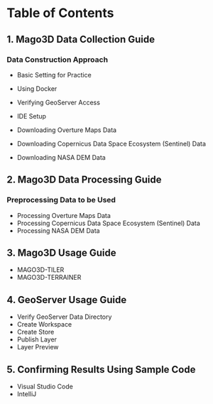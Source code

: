 # Table of Contents

## 1. Mago3D Data Collection Guide

### Data Construction Approach

- Basic Setting for Practice
- Using Docker
- Verifying GeoServer Access
- IDE Setup

- Downloading Overture Maps Data
- Downloading Copernicus Data Space Ecosystem (Sentinel) Data
- Downloading NASA DEM Data

## 2. Mago3D Data Processing Guide

### Preprocessing Data to be Used

- Processing Overture Maps Data
- Processing Copernicus Data Space Ecosystem (Sentinel) Data
- Processing NASA DEM Data

## 3. Mago3D Usage Guide

- MAGO3D-TILER
- MAGO3D-TERRAINER

## 4. GeoServer Usage Guide

- Verify GeoServer Data Directory
- Create Workspace
- Create Store
- Publish Layer
- Layer Preview

## 5. Confirming Results Using Sample Code

- Visual Studio Code
- IntelliJ
